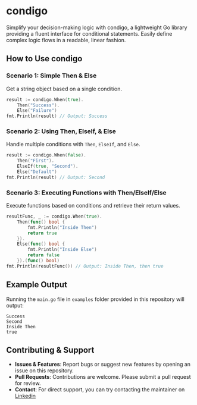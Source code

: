 # condigo
Simplify your decision-making logic with condigo, a lightweight Go library providing a fluent interface for conditional statements. Easily define complex logic flows in a readable, linear fashion.

## How to Use condigo

### Scenario 1: Simple Then & Else

Get a string object based on a single condition.

```go
result := condigo.When(true).
    Then("Success").
    Else("Failure")
fmt.Println(result) // Output: Success
```

### Scenario 2: Using Then, ElseIf, & Else

Handle multiple conditions with `Then`, `ElseIf`, and `Else`.

```go
result := condigo.When(false).
    Then("First").
    ElseIf(true, "Second").
    Else("Default")
fmt.Println(result) // Output: Second
```

### Scenario 3: Executing Functions with Then/ElseIf/Else

Execute functions based on conditions and retrieve their return values.

```go
resultFunc, _ := condigo.When(true).
    Then(func() bool {
        fmt.Println("Inside Then")
        return true
    }).
    Else(func() bool {
        fmt.Println("Inside Else")
        return false
    }).(func() bool)
fmt.Println(resultFunc()) // Output: Inside Then, then true
```

## Example Output

Running the `main.go` file in `examples` folder provided in this repository will output:

```
Success
Second
Inside Then
true
```

## Contributing & Support


- **Issues & Features**: Report bugs or suggest new features by opening an issue on this repository.
- **Pull Requests**: Contributions are welcome. Please submit a pull request for review.
- **Contact**: For direct support, you can try contacting the maintainer on [Linkedin](https://www.linkedin.com/in/spdeepak)